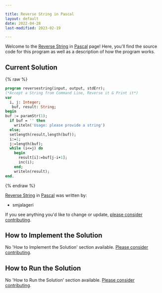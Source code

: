```yaml
---

title: Reverse String in Pascal
layout: default
date: 2022-04-28
last-modified: 2023-02-19

---
```


Welcome to the [Reverse String](https://sampleprograms.io/projects/reverse-string) in [Pascal](https://sampleprograms.io/languages/pascal) page! Here, you'll find the source code for this program as well as a description of how the program works.

## Current Solution

{% raw %}

```pascal
program reversestring(input, output, stdErr);
(*Accept a String from Command Line, Reverse it & Print it*)
var
  i, j: Integer;
   buf, result: String;
begin
buf := paramStr(1);
  if buf = '' then
    writeln('Usage: please provide a string')
  else;
  setlength(result,length(buf));
  i:=1; 
  j:=length(buf);
  while (i<=j) do
    begin
      result[i]:=buf[j-i+1];
      inc(i);
    end;
    writeln(result);
end.
```

{% endraw %}

[Reverse String](https://sampleprograms.io/projects/reverse-string) in [Pascal](https://sampleprograms.io/languages/pascal) was written by:

- smjalageri

If you see anything you'd like to change or update, [please consider contributing](https://github.com/TheRenegadeCoder/sample-programs).

## How to Implement the Solution

No 'How to Implement the Solution' section available. [Please consider contributing](https://github.com/TheRenegadeCoder/sample-programs-website).

## How to Run the Solution

No 'How to Run the Solution' section available. [Please consider contributing](https://github.com/TheRenegadeCoder/sample-programs-website).
